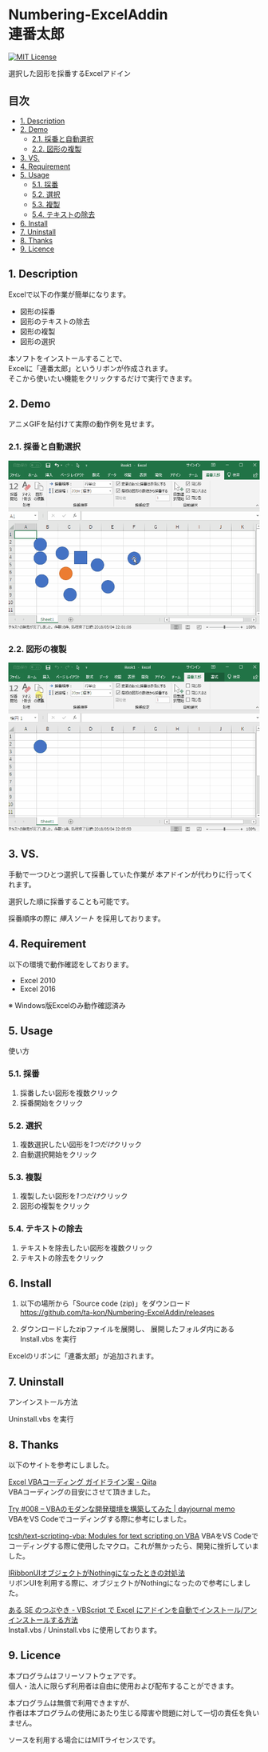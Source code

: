 Numbering-ExcelAddin  
連番太郎
====

[![MIT License](https://img.shields.io/badge/license-MIT-blue.svg?style=flat)](https://raw.githubusercontent.com/ta-kon/Numbering-ExcelAddin/master/LICENSE)

選択した図形を採番するExcelアドイン

## 目次

- [1. Description](#1-description)
- [2. Demo](#2-demo)
    - [2.1. 採番と自動選択](#21-採番と自動選択)
    - [2.2. 図形の複製](#22-図形の複製)
- [3. VS.](#3-vs)
- [4. Requirement](#4-requirement)
- [5. Usage](#5-usage)
    - [5.1. 採番](#51-採番)
    - [5.2. 選択](#52-選択)
    - [5.3. 複製](#53-複製)
    - [5.4. テキストの除去](#54-テキストの除去)
- [6. Install](#6-install)
- [7. Uninstall](#7-uninstall)
- [8. Thanks](#8-thanks)
- [9. Licence](#9-licence)

## 1. Description
Excelで以下の作業が簡単になります。
* 図形の採番
* 図形のテキストの除去
* 図形の複製
* 図形の選択

本ソフトをインストールすることで、  
Excelに「連番太郎」というリボンが作成されます。  
そこから使いたい機能をクリックするだけで実行できます。

## 2. Demo
アニメGIFを貼付けて実際の動作例を見せます。

### 2.1. 採番と自動選択
![NumberingShape](https://raw.githubusercontent.com/ta-kon/Numbering-ExcelAddin/master/movie/NumberingShape.gif)

### 2.2. 図形の複製
![CloneShape](https://raw.githubusercontent.com/ta-kon/Numbering-ExcelAddin/master/movie/CloneShape.gif)

## 3. VS. 
手動で一つひとつ選択して採番していた作業が
本アドインが代わりに行ってくれます。

選択した順に採番することも可能です。

採番順序の際に *挿入ソート* を採用しております。

## 4. Requirement
以下の環境で動作確認をしております。  
* Excel 2010
* Excel 2016

※ Windows版Excelのみ動作確認済み

## 5. Usage
使い方

### 5.1. 採番
1. 採番したい図形を複数クリック
2. 採番開始をクリック

### 5.2. 選択
1. 複数選択したい図形を*1つだけ*クリック
2. 自動選択開始をクリック

### 5.3. 複製
1. 複製したい図形を*1つだけ*クリック
2. 図形の複製をクリック

### 5.4. テキストの除去
1. テキストを除去したい図形を複数クリック
2. テキストの除去をクリック

## 6. Install

1. 以下の場所から「Source code (zip)」をダウンロード  
https://github.com/ta-kon/Numbering-ExcelAddin/releases

2. ダウンロードしたzipファイルを展開し、
展開したフォルダ内にある  
Install.vbs を実行

Excelのリボンに「連番太郎」が追加されます。

## 7. Uninstall
アンインストール方法

Uninstall.vbs を実行

## 8. Thanks

以下のサイトを参考にしました。  

[Excel VBAコーディング ガイドライン案 - Qiita](https://qiita.com/mima_ita/items/8b0eec3b5a81f168822d)  
VBAコーディングの目安にさせて頂きました。  

[Try #008 – VBAのモダンな開発環境を構築してみた | dayjournal memo](https://day-journal.com/memo/try-008/)  
VBAをVS Codeでコーディングする際に参考にしました。

[tcsh/text-scripting-vba: Modules for text scripting on VBA](https://github.com/tcsh/text-scripting-vba)
VBAをVS Codeでコーディングする際に使用したマクロ。これが無かったら、開発に挫折していました。  

[IRibbonUIオブジェクトがNothingになったときの対処法](http://www.ka-net.org/ribbon/ri64.html)  
リボンUIを利用する際に、オブジェクトがNothingになったので参考にしました。  

[ある SE のつぶやき - VBScript で Excel にアドインを自動でインストール/アンインストールする方法](http://fnya.cocolog-nifty.com/blog/2014/03/vbscript-excel-.html)  
Install.vbs / Uninstall.vbs に使用しております。  

## 9. Licence
本プログラムはフリーソフトウェアです。  
個人・法人に限らず利用者は自由に使用および配布することができます。  

本プログラムは無償で利用できますが、  
作者は本プログラムの使用にあたり生じる障害や問題に対して一切の責任を負いません。  

ソースを利用する場合にはMITライセンスです。
